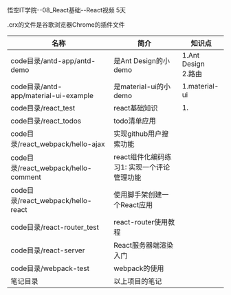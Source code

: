 悟空IT学院--08_React基础--React视频 5天


.crx的文件是谷歌浏览器Chrome的插件文件



| 名称 | 简介 | 知识点 |
| ---- | ---- | ---- |
| code目录/antd-app/antd-demo | 是Ant Design的小demo | 1.Ant Design<br/> 2.路由<br/>  |
| code目录/antd-app/material-ui-example | 是material-ui的小demo | 1.material-ui<br/> |
| code目录/react_test | react基础知识 | 1.  |
| code目录/react_todos | todo清单应用 |   |
| code目录/react_webpack/hello-ajax | 实现github用户搜索功能 |   |
| code目录/react_webpack/hello-comment | react组件化编码练习1: 实现一个评论管理功能 |   |
| code目录/react_webpack/hello-react | 使用脚手架创建一个React应用 |   |
| code目录/react-router_test | react-router使用教程 |   |
| code目录/react-server | React服务器端渲染入门 |   |
| code目录/webpack-test | webpack的使用 |   |
| 笔记目录 | 以上项目的笔记 |   |

